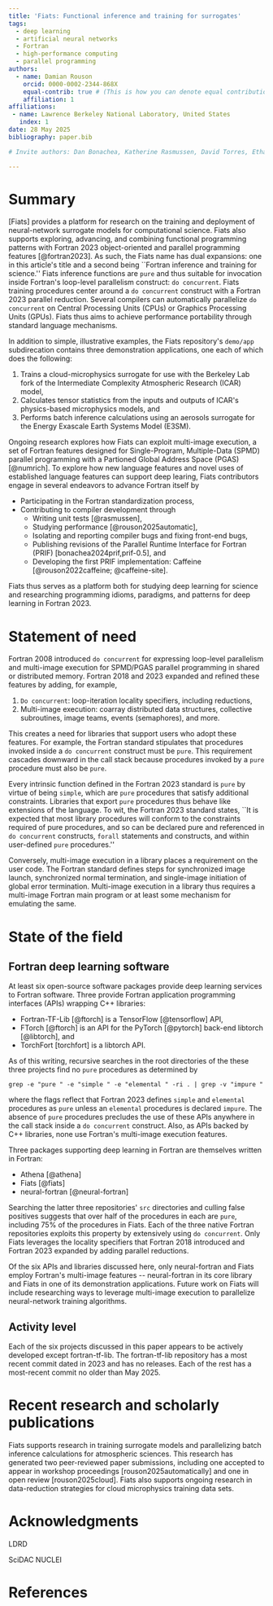 ```yaml
---
title: 'Fiats: Functional inference and training for surrogates'
tags:
  - deep learning
  - artificial neural networks
  - Fortran
  - high-performance computing
  - parallel programming
authors:
  - name: Damian Rouson
    orcid: 0000-0002-2344-868X
    equal-contrib: true # (This is how you can denote equal contributions between multiple authors)
    affiliation: 1
affiliations:
 - name: Lawrence Berkeley National Laboratory, United States
   index: 1
date: 28 May 2025
bibliography: paper.bib

# Invite authors: Dan Bonachea, Katherine Rasmussen, David Torres, Ethan Gutmann, Jordan Welsman

---
```


# Summary
[Fiats] provides a platform for research on the training and deployment of neural-network surrogate models for computational science.
Fiats also supports exploring, advancing, and combining functional programming patterns with Fortran 2023 object-oriented and parallel programming features [@fortran2023].
As such, the Fiats name has dual expansions: one in this article's title and a second being ``Fortran inference and training for science.''
Fiats inference functions are `pure` and thus suitable for invocation inside Fortran's loop-level parallelism construct: `do concurrent`. 
Fiats training procedures center around a `do concurrent` construct with a Fortran 2023 parallel reduction.
Several compilers can automatically parallelize `do concurrent` on Central Processing Units (CPUs) or Graphics Processing Units (GPUs).
Fiats thus aims to achieve performance portability through standard language mechanisms.

In addition to simple, illustrative examples, the Fiats repository's `demo/app` subdirecation contains three demonstration applications, one each of which does the following:

1. Trains a cloud-microphysics surrogate for use with the Berkeley Lab fork of the Intermediate Complexity Atmospheric Research (ICAR) model,
2. Calculates tensor statistics from the inputs and outputs of ICAR's physics-based microphysics models, and
3. Performs batch inference calculations using an aerosols surrogate for the Energy Exascale Earth Systems Model (E3SM).

Ongoing research explores how Fiats can exploit multi-image execution, a set of Fortran features designed for Single-Program, Multiple-Data (SPMD) parallel programming with a Partioned Global Address Space (PGAS) [@numrich].
To explore how new language features and novel uses of established language features can support deep learing, Fiats contributors engage in several endeavors to advance Fortran itself by

* Participating in the Fortran standardization process,
* Contributing to compiler development through 
  - Writing unit tests [@rasmussen],
  - Studying performance [@rouson2025automatic],
  - Isolating and reporting compiler bugs and fixing front-end bugs,
  - Publishing revisions of the Parallel Runtime Interface for Fortran (PRIF) [bonachea2024prif,prif-0.5], and
  - Developing the first PRIF implementation: Caffeine [@rouson2022caffeine; @caffeine-site].

Fiats thus serves as a platform both for studying deep learning for science and researching programming idioms, paradigms, and patterns for deep learning in Fortran 2023.

# Statement of need
Fortran 2008 introduced `do concurrent` for expressing loop-level parallelism and multi-image execution for SPMD/PGAS parallel programming in shared or distributed memory.
Fortran 2018 and 2023 expanded and refined these features by adding, for example, 

1. `Do concurrent`: loop-iteration locality specifiers, including reductions,
2. Multi-image execution: coarray distributed data structures, collective subroutines, image teams, events (semaphores), and more.

This creates a need for libraries that support users who adopt these features.
For example, the Fortran standard stipulates that procedures invoked inside a `do concurrent` construct must be `pure`. 
This requirement cascades downward in the call stack because procedures invoked by a `pure` procedure must also be `pure`.

Every intrinsic function defined in the Fortran 2023 standard is `pure` by virtue of being `simple`, which are `pure` procedures that satisfy additional constraints.
Libraries that export `pure` procedures thus behave like extensions of the language.
To wit, the Fortran 2023 standard states, ``It is expected that most library procedures will conform to the constraints required of pure procedures, and so can be declared pure and referenced in `do concurrent` constructs, `forall` statements and constructs, and within user-defined `pure` procedures.''

Conversely, multi-image execution in a library places a requirement on the user code.
The Fortran standard defines steps for synchronized image launch, synchronized normal termination, and single-image initiation of global error termination.
Multi-image execution in a library thus requires a multi-image Fortran main program or at least some mechanism for emulating the same.
 
# State of the field
## Fortran deep learning software
At least six open-source software packages provide deep learning services to Fortran software.
Three provide Fortran application programming interfaces (APIs) wrapping C++ libraries:

* Fortran-TF-Lib [@ftorch] is a TensorFlow [@tensorflow] API,
* FTorch [@ftorch] is an API for the PyTorch [@pytorch] back-end libtorch [@libtorch], and
* TorchFort [torchfort] is a libtorch API.

As of this writing, recursive searches in the root directories of the these three projects find no `pure` procedures as determined by
```
grep -e "pure " -e "simple " -e "elemental " -ri . | grep -v "impure "
```
where the flags reflect that Fortran 2023 defines `simple` and `elemental` procedures as `pure` unless an `elemental` procedures is declared `impure`.
The absence of `pure` procedures precludes the use of these APIs anywhere in the call stack inside a `do concurrent` construct.
Also, as APIs backed by C++ libraries, none use Fortran's multi-image execution features.

Three packages supporting deep learning in Fortran are themselves written in Fortran:

* Athena [@athena]
* Fiats [@fiats]
* neural-fortran [@neural-fortran]

Searching the latter three repositories' `src` directories and culling false positives suggests that over half of the procedures in each are `pure`, including 75\% of the procedures in Fiats.
Each of the three native Fortran repositories exploits this property by extensively using `do concurrent`.
Only Fiats leverages the locality specifiers that Fortran 2018 introduced and Fortran 2023 expanded by adding parallel reductions.

Of the six APIs and libraries discussed here, only neural-fortran and Fiats employ Fortran's multi-image features -- neural-fortran in its core library and Fiats in one of its demonstration applications.
Future work on Fiats will include researching ways to leverage multi-image execution to parallelize neural-network training algorithms.

## Activity level
Each of the six projects discussed in this paper appears to be actively developed except fortran-tf-lib.
The fortran-tf-lib repository has a most recent commit dated in 2023 and has no releases.
Each of the rest has a most-recent commit no older than May 2025.

# Recent research and scholarly publications
Fiats supports research in training surrogate models and parallelizing batch inference calculations for atmospheric sciences.
This research has generated two peer-reviewed paper submissions, including one accepted to appear in workshop proceedings [rouson2025automatically] and one in open review [rouson2025cloud].
Fiats also supports ongoing research in data-reduction strategies for cloud microphysics training data sets.


# Acknowledgments

LDRD

SciDAC NUCLEI

# References
